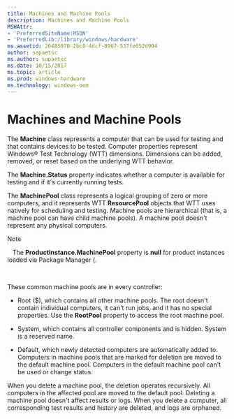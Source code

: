 ```yaml
---
title: Machines and Machine Pools
description: Machines and Machine Pools
MSHAttr:
- 'PreferredSiteName:MSDN'
- 'PreferredLib:/library/windows/hardware'
ms.assetid: 26483970-2bc8-4dcf-8967-537fe652d904
author: sapaetsc
ms.author: sapaetsc
ms.date: 10/15/2017
ms.topic: article
ms.prod: windows-hardware
ms.technology: windows-oem
---
```


# Machines and Machine Pools


The **Machine** class represents a computer that can be used for testing and that contains devices to be tested. Computer properties represent Windows® Test Technology (WTT) dimensions. Dimensions can be added, removed, or reset based on the underlying WTT behavior.

The **Machine.Status** property indicates whether a computer is available for testing and if it's currently running tests.

The **MachinePool** class represents a logical grouping of zero or more computers, and it represents WTT **ResourcePool** objects that WTT uses natively for scheduling and testing. Machine pools are hierarchical (that is, a machine pool can have child machine pools). A machine pool doesn't represent any physical computers.

>[!NOTE]
>  
The **ProductInstance.MachinePool** property is **null** for product instances loaded via Package Manager (.

 

These common machine pools are in every controller:

-   Root ($), which contains all other machine pools. The root doesn't contain individual computers, it can't run jobs, and it has no special properties. Use the **RootPool** property to access the root machine pool.

-   System, which contains all controller components and is hidden. System is a reserved name.

-   Default, which newly detected computers are automatically added to. Computers in machine pools that are marked for deletion are moved to the default machine pool. Computers in the default machine pool can't be used or change status.

When you delete a machine pool, the deletion operates recursively. All computers in the affected pool are moved to the default pool. Deleting a machine pool doesn't affect results or logs. When you delete a computer, all corresponding test results and history are deleted, and logs are orphaned.

 

 






